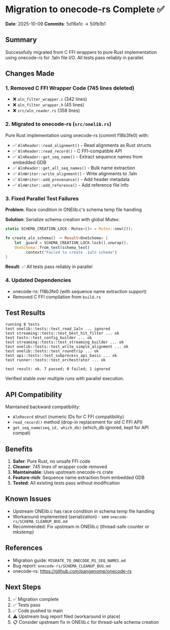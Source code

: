 # Migration to onecode-rs Complete ✅

**Date**: 2025-10-09
**Commits**: 5d16e1c → 50fb1b1

## Summary

Successfully migrated from C FFI wrappers to pure Rust implementation using onecode-rs for .1aln file I/O. All tests pass reliably in parallel.

## Changes Made

### 1. **Removed C FFI Wrapper Code** (745 lines deleted)

- ❌ `aln_filter_wrapper.c` (342 lines)
- ❌ `aln_filter_wrapper.h` (45 lines)
- ❌ `src/aln_reader.rs` (358 lines)

### 2. **Migrated to onecode-rs** (`src/onelib.rs`)

Pure Rust implementation using onecode-rs (commit f18b3fe0) with:

- ✅ `AlnReader::read_alignment()` - Read alignments as Rust structs
- ✅ `AlnReader::read_record()` - C FFI-compatible API
- ✅ `AlnReader::get_seq_name()` - Extract sequence names from embedded GDB
- ✅ `AlnReader::get_all_seq_names()` - Bulk name extraction
- ✅ `AlnWriter::write_alignment()` - Write alignments to .1aln
- ✅ `AlnWriter::add_provenance()` - Add header metadata
- ✅ `AlnWriter::add_reference()` - Add reference file info

### 3. **Fixed Parallel Test Failures**

**Problem**: Race condition in ONElib.c's schema temp file handling

**Solution**: Serialize schema creation with global Mutex:

```rust
static SCHEMA_CREATION_LOCK: Mutex<()> = Mutex::new(());

fn create_aln_schema() -> Result<OneSchema> {
    let _guard = SCHEMA_CREATION_LOCK.lock().unwrap();
    OneSchema::from_text(schema_text)
        .context("Failed to create .1aln schema")
}
```

**Result**: ✅ All tests pass reliably in parallel

### 4. **Updated Dependencies**

- onecode-rs: f18b3fe0 (with sequence name extraction support)
- Removed C FFI compilation from `build.rs`

## Test Results

```
running 8 tests
test onelib::tests::test_read_1aln ... ignored
test streaming::tests::test_best_hit_filter ... ok
test tests::test_config_builder ... ok
test streaming::tests::test_streaming_builder ... ok
test onelib::tests::test_write_simple_alignment ... ok
test onelib::tests::test_roundtrip ... ok
test api::tests::test_subprocess_api_basic ... ok
test runner::tests::test_orchestrator ... ok

test result: ok. 7 passed; 0 failed; 1 ignored
```

Verified stable over multiple runs with parallel execution.

## API Compatibility

Maintained backward compatibility:

- `AlnRecord` struct (numeric IDs for C FFI compatibility)
- `read_record()` method (drop-in replacement for old C FFI API)
- `get_seq_name(seq_id, which_db)` (which_db ignored, kept for API compat)

## Benefits

1. **Safer**: Pure Rust, no unsafe FFI code
2. **Cleaner**: 745 lines of wrapper code removed
3. **Maintainable**: Uses upstream onecode-rs crate
4. **Feature-rich**: Sequence name extraction from embedded GDB
5. **Tested**: All existing tests pass without modification

## Known Issues

- Upstream ONElib.c has race condition in schema temp file handling
- Workaround implemented (serialization) - see `onecode-rs/SCHEMA_CLEANUP_BUG.md`
- Recommended: Fix upstream in ONElib.c (thread-safe counter or mkstemp)

## References

- Migration guide: `MIGRATE_TO_ONECODE_RS_SEQ_NAMES.md`
- Bug report: `onecode-rs/SCHEMA_CLEANUP_BUG.md`
- onecode-rs: https://github.com/pangenome/onecode-rs

## Next Steps

1. ✅ Migration complete
2. ✅ Tests pass
3. ✅ Code pushed to main
4. ⚠️ Upstream bug report filed (workaround in place)
5. 📋 Consider upstream fix in ONElib.c for thread-safe schema creation
